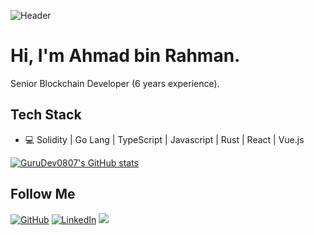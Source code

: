 ![Header](https://raw.githubusercontent.com/crisgarner/crisgarner/master/hero.png)

# Hi, I'm Ahmad bin Rahman.

Senior Blockchain Developer  (6 years experience).

## Tech Stack
* 💻 Solidity | Go Lang | TypeScript | Javascript | Rust | React | Vue.js

[![GuruDev0807's GitHub stats](https://github-readme-stats.vercel.app/api?username=GuruDev0807&show_icons=true)](https://github.com/GuruDev0807)

<h2>Follow  Me</h2>
<p align="left">
	<a href="https://github.com/GuruDev0807"><img src="https://img.shields.io/github/followers/GuruDev0807.svg?label=GitHub&style=social" alt="GitHub"></a>
	<a href="https://www.linkedin.com/in/GuruDev0807"><img src="https://img.shields.io/badge/LinkedIn--_.svg?style=social&logo=linkedin" alt="LinkedIn"></a>
	<a><img src="https://visitor-badge.glitch.me/badge?page_id=GuruDev0807.visitor-badge" /></a>
</p>
